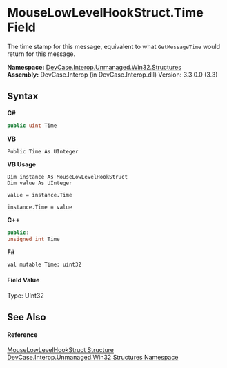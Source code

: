 # MouseLowLevelHookStruct.Time Field
 

The time stamp for this message, equivalent to what `GetMessageTime` would return for this message.

**Namespace:**&nbsp;<a href="N_DevCase_Interop_Unmanaged_Win32_Structures">DevCase.Interop.Unmanaged.Win32.Structures</a><br />**Assembly:**&nbsp;DevCase.Interop (in DevCase.Interop.dll) Version: 3.3.0.0 (3.3)

## Syntax

**C#**<br />
``` C#
public uint Time
```

**VB**<br />
``` VB
Public Time As UInteger
```

**VB Usage**<br />
``` VB Usage
Dim instance As MouseLowLevelHookStruct
Dim value As UInteger

value = instance.Time

instance.Time = value
```

**C++**<br />
``` C++
public:
unsigned int Time
```

**F#**<br />
``` F#
val mutable Time: uint32
```


#### Field Value
Type: UInt32

## See Also


#### Reference
<a href="T_DevCase_Interop_Unmanaged_Win32_Structures_MouseLowLevelHookStruct">MouseLowLevelHookStruct Structure</a><br /><a href="N_DevCase_Interop_Unmanaged_Win32_Structures">DevCase.Interop.Unmanaged.Win32.Structures Namespace</a><br />